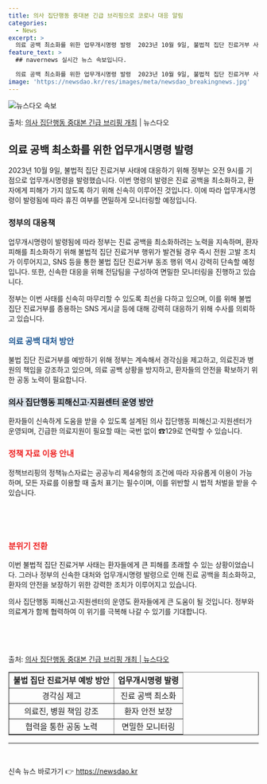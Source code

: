 ```yaml
---
title: 의사 집단행동 중대본 긴급 브리핑으로 코로나 대응 알림
categories:
  - News
excerpt: >
  의료 공백 최소화를 위한 업무개시명령 발령  2023년 10월 9일, 불법적 집단 진료거부 사태를 대처하기 …
feature_text: >
  ## navernews 실시간 뉴스 속보입니다.

  의료 공백 최소화를 위한 업무개시명령 발령  2023년 10월 9일, 불법적 집단 진료거부 사태를 대처하기 …
image: 'https://newsdao.kr/res/images/meta/newsdao_breakingnews.jpg'
---
```


![뉴스다오 속보](https://newsdao.kr/res/images/meta/newsdao_breakingnews.jpg)

<p>출처: <a href="https://newsdao.kr/4310" rel="dofollow">의사 집단행동 중대본 긴급 브리핑 개최</a> | 뉴스다오</p>

<h2 data-ke-size="size26">의료 공백 최소화를 위한 업무개시명령 발령</h2>

<p data-ke-size="size16">2023년 10월 9일, 불법적 집단 진료거부 사태에 대응하기 위해 정부는 오전 9시를 기점으로 업무개시명령을 발령했습니다. 이번 명령의 발령은 진료 공백을 최소화하고, 환자에게 피해가 가지 않도록 하기 위해 신속히 이루어진 것입니다. 이에 따라 업무개시명령이 발령됨에 따라 휴진 여부를 면밀하게 모니터링할 예정입니다.</p>

<h3>정부의 대응책</h3>
<p data-ke-size="size16">업무개시명령이 발령됨에 따라 정부는 진료 공백을 최소화하려는 노력을 지속하며, 환자 피해를 최소화하기 위해 불법적 집단 진료거부 행위가 발견될 경우 즉시 전원 고발 조치가 이루어지고, SNS 등을 통한 불법 집단 진료거부 동조 행위 역시 강력히 단속할 예정입니다. 또한, 신속한 대응을 위해 전담팀을 구성하여 면밀한 모니터링을 진행하고 있습니다.</p>
<p data-ke-size="size16">정부는 이번 사태를 신속히 마무리할 수 있도록 최선을 다하고 있으며, 이를 위해 불법 집단 진료거부를 종용하는 SNS 게시글 등에 대해 강력히 대응하기 위해 수사를 의뢰하고 있습니다.</p>


<h3><b><span style="color: #1a5490;">의료 공백 대처 방안</span></b></h3>
<p data-ke-size="size16">불법 집단 진료거부를 예방하기 위해 정부는 계속해서 경각심을 제고하고, 의료진과 병원의 책임을 강조하고 있으며, 의료 공백 상황을 방지하고, 환자들의 안전을 확보하기 위한 공동 노력이 필요합니다.</p>

<h3><b><span style="background-color: #21538527;">의사 집단행동 피해신고·지원센터 운영 방안</span></b></h3>
<p data-ke-size="size16">환자들이 신속하게 도움을 받을 수 있도록 설계된 의사 집단행동 피해신고·지원센터가 운영되며, 긴급한 의료지원이 필요할 때는 국번 없이 ☎129로 연락할 수 있습니다.</p>

<h3><b><span style="color: #ee2323;">정책 자료 이용 안내</span></b></h3>
<p data-ke-size="size16">정책브리핑의 정책뉴스자료는 공공누리 제4유형의 조건에 따라 자유롭게 이용이 가능하며, 모든 자료를 이용할 때 출처 표기는 필수이며, 이를 위반할 시 법적 처벌을 받을 수 있습니다.</p>
<p data-ke-size="size16">&nbsp;</p>
<p data-ke-size="size16">&nbsp;</p>

<h3><b><span style="color: #ee2323;">분위기 전환</span></b></h3>
<p data-ke-size="size16">이번 불법적 집단 진료거부 사태는 환자들에게 큰 피해를 초래할 수 있는 상황이었습니다. 그러나 정부의 신속한 대처와 업무개시명령 발령으로 인해 진료 공백을 최소화하고, 환자의 안전을 보장하기 위한 강력한 조치가 이루어지고 있습니다.</p>
<p data-ke-size="size16">의사 집단행동 피해신고·지원센터의 운영도 환자들에게 큰 도움이 될 것입니다. 정부와 의료계가 함께 협력하여 이 위기를 극복해 나갈 수 있기를 기대합니다.</p>
<p data-ke-size="size16">&nbsp;</p>
<p data-ke-size="size16">&nbsp;</p>
<p data-ke-size="size16"></p>
<p data-ke-size="size16"></p>
<p data-ke-size="size16"></p>
<p data-ke-size="size16"></p>
<p data-ke-size="size16">출처: <a href="https://newsdao.kr/4310">의사 집단행동 중대본 긴급 브리핑 개최 | 뉴스다오</a></p>
<table style="width: 100%;" border="1">
<tbody>
<tr>
<td style="text-align: center; height: 17px;"><b>불법 집단 진료거부 예방 방안</b></td>
<td style="text-align: center; height: 17px;"><b>업무개시명령 발령</b></td>
</tr>
<tr>
<td style="text-align: center; height: 17px;">경각심 제고</td>
<td style="text-align: center; height: 17px;">진료 공백 최소화</td>
</tr>
<tr>
<td style="text-align: center; height: 17px;">의료진, 병원 책임 강조</td>
<td style="text-align: center; height: 17px;">환자 안전 보장</td>
</tr>
<tr>
<td style="text-align: center; height: 17px;">협력을 통한 공동 노력</td>
<td style="text-align: center; height: 17px;">면밀한 모니터링</td>
</tr>
</tbody>
</table>
<hr>
<p data-ke-size="size16">&nbsp;</p> 

신속 뉴스 바로가기 👉 <a href="https://newsdao.kr" rel="dofollow">https://newsdao.kr</a>


